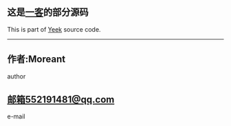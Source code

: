 ## 这是[一客][1]的部分源码
This is part of [Yeek][1] source code.
***  
## 作者:Moreant
author
## 邮箱552191481@qq.com
e-mail

[1]:https://www.yeek.top/